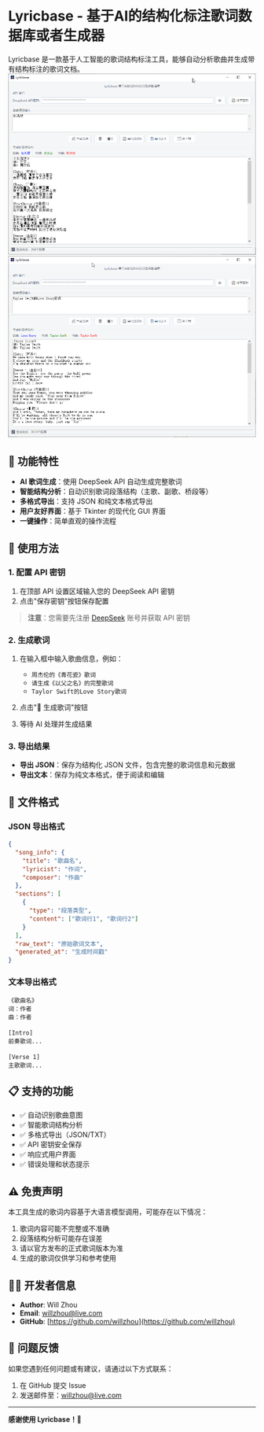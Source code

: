 # Lyricbase - 基于AI的结构化标注歌词数据库或者生成器

Lyricbase 是一款基于人工智能的歌词结构标注工具，能够自动分析歌曲并生成带有结构标注的歌词文档。
![](images/lyricbase-screen1.png)
![](images/lyricbase-screen2.png)

## 🌟 功能特性

- **AI 歌词生成**：使用 DeepSeek API 自动生成完整歌词
- **智能结构分析**：自动识别歌词段落结构（主歌、副歌、桥段等）
- **多格式导出**：支持 JSON 和纯文本格式导出
- **用户友好界面**：基于 Tkinter 的现代化 GUI 界面
- **一键操作**：简单直观的操作流程

## 🚀 使用方法

### 1. 配置 API 密钥

1. 在顶部 API 设置区域输入您的 DeepSeek API 密钥
2. 点击"保存密钥"按钮保存配置

> **注意**：您需要先注册 [DeepSeek](https://platform.deepseek.com/) 账号并获取 API 密钥

### 2. 生成歌词

1. 在输入框中输入歌曲信息，例如：
   - `周杰伦的《青花瓷》歌词`
   - `请生成《以父之名》的完整歌词`
   - `Taylor Swift的Love Story歌词`

2. 点击"🎵 生成歌词"按钮
3. 等待 AI 处理并生成结果

### 3. 导出结果

- **导出 JSON**：保存为结构化 JSON 文件，包含完整的歌词信息和元数据
- **导出文本**：保存为纯文本格式，便于阅读和编辑

## 📁 文件格式

### JSON 导出格式
```json
{
  "song_info": {
    "title": "歌曲名",
    "lyricist": "作词",
    "composer": "作曲"
  },
  "sections": [
    {
      "type": "段落类型",
      "content": ["歌词行1", "歌词行2"]
    }
  ],
  "raw_text": "原始歌词文本",
  "generated_at": "生成时间戳"
}
```

### 文本导出格式
```
《歌曲名》
词：作者
曲：作者

[Intro]
前奏歌词...

[Verse 1]
主歌歌词...
```

## 📋 支持的功能

- ✅ 自动识别歌曲意图
- ✅ 智能歌词结构分析
- ✅ 多格式导出（JSON/TXT）
- ✅ API 密钥安全保存
- ✅ 响应式用户界面
- ✅ 错误处理和状态提示

## ⚠️ 免责声明

本工具生成的歌词内容基于大语言模型调用，可能存在以下情况：

1. 歌词内容可能不完整或不准确
2. 段落结构分析可能存在误差
3. 请以官方发布的正式歌词版本为准
4. 生成的歌词仅供学习和参考使用

## 👨‍💻 开发者信息

- **Author**: Will Zhou
- **Email**: willzhou@live.com
- **GitHub**: [https://github.com/willzhou](https://github.com/willzhou)

## 🐛 问题反馈

如果您遇到任何问题或有建议，请通过以下方式联系：

1. 在 GitHub 提交 Issue
2. 发送邮件至：willzhou@live.com

---

**感谢使用 Lyricbase！🎵**
